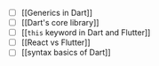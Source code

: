 - [ ] [[Generics in Dart]]
- [ ] [[Dart's core library]]
- [ ] [[`this` keyword in Dart and Flutter]]
- [ ] [[React vs Flutter]]
- [ ] [[syntax basics of Dart]]